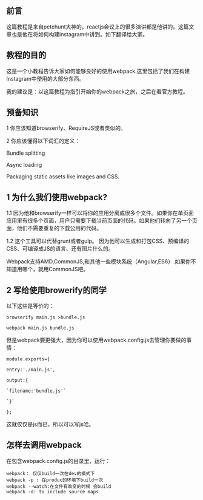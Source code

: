 ## 前言
这篇教程是来自petehunt大神的，reactjs会议上的很多演讲都是他讲的。这篇文章也是他在将如何构建instagram中讲到。如下翻译给大家。

## 教程的目的

这是一个小教程告诉大家如何能够良好的使用webpack.这里包括了我们在构建Instagram中使用的大部分东西。

我的建议是：以这篇教程为指引开始你的webpack之旅，之后在看官方教程。

## 预备知识

1 你应该知道browserify、RequireJS或者类似的。

2 你应该懂得以下词汇的定义：

Bundle splitting

Async loading

Packaging static assets like images and CSS.

## 1 为什么我们使用webpack?

1.1 因为他和browserify一样可以将你的应用分离成很多个文件。如果你在单页面应用里有很多个页面，用户只需要下载当前页面的代码。如果他们转向了另一个页面，他们不需要重复的下载公用的代码。

1.2 这个工具可以代替grunt或者gulp。 因为他可以生成和打包CSS、预编译的CSS、可编译成JS的语言、还有图片什么的。

Webpack支持AMD,CommonJS,和其他一些模块系统（Angular,ES6）.如果你不知道用哪个，就用CommonJS吧。

## 2 写给使用browerify的同学

以下这些是等价的：

`browserify main.js >bundle.js`

`webpack main.js bundle.js`

但是webpack要更强大，因为你可以使用webpack.config.js去管理你要做的事情：

`module.exports={`

  `entry:'./main.js',`

  `output:{`

    `filename:'bundle.js'`

    `}`

  `};`

  这就仅仅是js而已，所以可以写js哈。

## 怎样去调用webpack

在包含webpack.config.js的目录里，运行：

    webpack： 仅仅build一次在dev的模式下
    webpack -p : 在produc的环境下build一次
    webpack --watch:在文件有改变的时候 会build
    webpack -d: to include source maps
